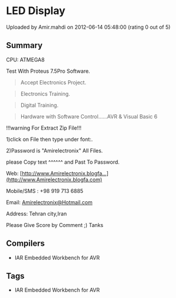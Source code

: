 # LED Display

Uploaded by Amir.mahdi on 2012-06-14 05:48:00 (rating 0 out of 5)

## Summary

CPU: ATMEGA8  

Test With Proteus 7.5Pro Software.


>Accept Electronics Project.  

>Electronics Training.  

>Digital Training.  

>Hardware with Software Control......AVR & Visual Basic 6


!!!warning For Extract Zip File!!!  

1)click on File then type under font:.


2)Password is "Amirelectronix" All Files.  

 please Copy text ^^^^^^ and Past To Password.


Web: [http://www.Amirelectronix.blogfa...](http://www.Amirelectronix.blogfa.com)  

Mobile/SMS : +98 919 713 6885  

Email: [Amirelectronix@Hotmail.com](mailto:Amirelectronix@Hotmail.com)  

Address: Tehran city,Iran


Please Give Score by Comment ;) Tanks

## Compilers

- IAR Embedded Workbench for AVR

## Tags

- IAR Embedded Workbench for AVR
